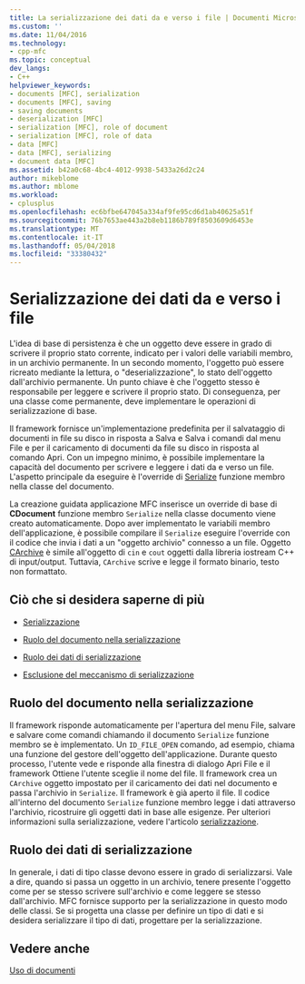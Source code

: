 ```yaml
---
title: La serializzazione dei dati da e verso i file | Documenti Microsoft
ms.custom: ''
ms.date: 11/04/2016
ms.technology:
- cpp-mfc
ms.topic: conceptual
dev_langs:
- C++
helpviewer_keywords:
- documents [MFC], serialization
- documents [MFC], saving
- saving documents
- deserialization [MFC]
- serialization [MFC], role of document
- serialization [MFC], role of data
- data [MFC]
- data [MFC], serializing
- document data [MFC]
ms.assetid: b42a0c68-4bc4-4012-9938-5433a26d2c24
author: mikeblome
ms.author: mblome
ms.workload:
- cplusplus
ms.openlocfilehash: ec6bfbe647045a334af9fe95cd6d1ab40625a51f
ms.sourcegitcommit: 76b7653ae443a2b8eb1186b789f8503609d6453e
ms.translationtype: MT
ms.contentlocale: it-IT
ms.lasthandoff: 05/04/2018
ms.locfileid: "33380432"
---
```

# <a name="serializing-data-to-and-from-files"></a>Serializzazione dei dati da e verso i file
L'idea di base di persistenza è che un oggetto deve essere in grado di scrivere il proprio stato corrente, indicato per i valori delle variabili membro, in un archivio permanente. In un secondo momento, l'oggetto può essere ricreato mediante la lettura, o "deserializzazione", lo stato dell'oggetto dall'archivio permanente. Un punto chiave è che l'oggetto stesso è responsabile per leggere e scrivere il proprio stato. Di conseguenza, per una classe come permanente, deve implementare le operazioni di serializzazione di base.  
  
 Il framework fornisce un'implementazione predefinita per il salvataggio di documenti in file su disco in risposta a Salva e Salva i comandi dal menu File e per il caricamento di documenti da file su disco in risposta al comando Apri. Con un impegno minimo, è possibile implementare la capacità del documento per scrivere e leggere i dati da e verso un file. L'aspetto principale da eseguire è l'override di [Serialize](../mfc/reference/cobject-class.md#serialize) funzione membro nella classe del documento.  
  
 La creazione guidata applicazione MFC inserisce un override di base di **CDocument** funzione membro `Serialize` nella classe documento viene creato automaticamente. Dopo aver implementato le variabili membro dell'applicazione, è possibile compilare il `Serialize` eseguire l'override con il codice che invia i dati a un "oggetto archivio" connesso a un file. Oggetto [CArchive](../mfc/reference/carchive-class.md) è simile all'oggetto di `cin` e `cout` oggetti dalla libreria iostream C++ di input/output. Tuttavia, `CArchive` scrive e legge il formato binario, testo non formattato.  
  
## <a name="what-do-you-want-to-know-more-about"></a>Ciò che si desidera saperne di più  
  
-   [Serializzazione](../mfc/serialization-in-mfc.md)  
  
-   [Ruolo del documento nella serializzazione](#_core_the_document.92.s_role_in_serialization)  
  
-   [Ruolo dei dati di serializzazione](#_core_the_data.92.s_role_in_serialization)  
  
-   [Esclusione del meccanismo di serializzazione](../mfc/bypassing-the-serialization-mechanism.md)  
  
##  <a name="_core_the_document.92.s_role_in_serialization"></a> Ruolo del documento nella serializzazione  
 Il framework risponde automaticamente per l'apertura del menu File, salvare e salvare come comandi chiamando il documento `Serialize` funzione membro se è implementato. Un `ID_FILE_OPEN` comando, ad esempio, chiama una funzione del gestore dell'oggetto dell'applicazione. Durante questo processo, l'utente vede e risponde alla finestra di dialogo Apri File e il framework Ottiene l'utente sceglie il nome del file. Il framework crea un `CArchive` oggetto impostato per il caricamento dei dati nel documento e passa l'archivio in `Serialize`. Il framework è già aperto il file. Il codice all'interno del documento `Serialize` funzione membro legge i dati attraverso l'archivio, ricostruire gli oggetti dati in base alle esigenze. Per ulteriori informazioni sulla serializzazione, vedere l'articolo [serializzazione](../mfc/serialization-in-mfc.md).  
  
##  <a name="_core_the_data.92.s_role_in_serialization"></a> Ruolo dei dati di serializzazione  
 In generale, i dati di tipo classe devono essere in grado di serializzarsi. Vale a dire, quando si passa un oggetto in un archivio, tenere presente l'oggetto come per se stesso scrivere sull'archivio e come leggere se stesso dall'archivio. MFC fornisce supporto per la serializzazione in questo modo delle classi. Se si progetta una classe per definire un tipo di dati e si desidera serializzare il tipo di dati, progettare per la serializzazione.  
  
## <a name="see-also"></a>Vedere anche  
 [Uso di documenti](../mfc/using-documents.md)

